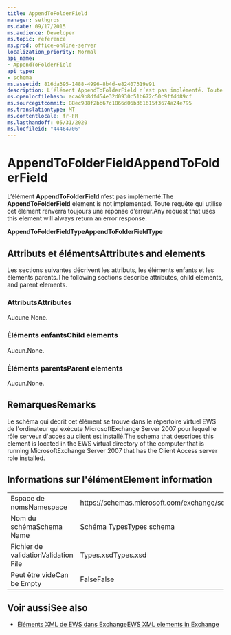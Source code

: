 ```yaml
---
title: AppendToFolderField
manager: sethgros
ms.date: 09/17/2015
ms.audience: Developer
ms.topic: reference
ms.prod: office-online-server
localization_priority: Normal
api_name:
- AppendToFolderField
api_type:
- schema
ms.assetid: 816da395-1488-4996-8b4d-e82407319e91
description: L’élément AppendToFolderField n’est pas implémenté. Toute requête qui utilise cet élément renverra toujours une réponse d’erreur.
ms.openlocfilehash: aca49b8dfd54e32d0930c51b672c50c9ffdd89cf
ms.sourcegitcommit: 88ec988f2bb67c1866d06b361615f3674a24e795
ms.translationtype: MT
ms.contentlocale: fr-FR
ms.lasthandoff: 05/31/2020
ms.locfileid: "44464706"
---
```

# <a name="appendtofolderfield"></a><span data-ttu-id="0400a-104">AppendToFolderField</span><span class="sxs-lookup"><span data-stu-id="0400a-104">AppendToFolderField</span></span>

<span data-ttu-id="0400a-105">L’élément **AppendToFolderField** n’est pas implémenté.</span><span class="sxs-lookup"><span data-stu-id="0400a-105">The **AppendToFolderField** element is not implemented.</span></span> <span data-ttu-id="0400a-106">Toute requête qui utilise cet élément renverra toujours une réponse d’erreur.</span><span class="sxs-lookup"><span data-stu-id="0400a-106">Any request that uses this element will always return an error response.</span></span> 

<span data-ttu-id="0400a-107">**AppendToFolderFieldType**</span><span class="sxs-lookup"><span data-stu-id="0400a-107">**AppendToFolderFieldType**</span></span>

## <a name="attributes-and-elements"></a><span data-ttu-id="0400a-108">Attributs et éléments</span><span class="sxs-lookup"><span data-stu-id="0400a-108">Attributes and elements</span></span>

<span data-ttu-id="0400a-109">Les sections suivantes décrivent les attributs, les éléments enfants et les éléments parents.</span><span class="sxs-lookup"><span data-stu-id="0400a-109">The following sections describe attributes, child elements, and parent elements.</span></span>
  
### <a name="attributes"></a><span data-ttu-id="0400a-110">Attributs</span><span class="sxs-lookup"><span data-stu-id="0400a-110">Attributes</span></span>

<span data-ttu-id="0400a-111">Aucune.</span><span class="sxs-lookup"><span data-stu-id="0400a-111">None.</span></span>
  
### <a name="child-elements"></a><span data-ttu-id="0400a-112">Éléments enfants</span><span class="sxs-lookup"><span data-stu-id="0400a-112">Child elements</span></span>

<span data-ttu-id="0400a-113">Aucun.</span><span class="sxs-lookup"><span data-stu-id="0400a-113">None.</span></span>
  
### <a name="parent-elements"></a><span data-ttu-id="0400a-114">Éléments parents</span><span class="sxs-lookup"><span data-stu-id="0400a-114">Parent elements</span></span>

<span data-ttu-id="0400a-115">Aucun.</span><span class="sxs-lookup"><span data-stu-id="0400a-115">None.</span></span>
  
## <a name="remarks"></a><span data-ttu-id="0400a-116">Remarques</span><span class="sxs-lookup"><span data-stu-id="0400a-116">Remarks</span></span>

<span data-ttu-id="0400a-117">Le schéma qui décrit cet élément se trouve dans le répertoire virtuel EWS de l'ordinateur qui exécute MicrosoftExchange Server 2007 pour lequel le rôle serveur d'accès au client est installé.</span><span class="sxs-lookup"><span data-stu-id="0400a-117">The schema that describes this element is located in the EWS virtual directory of the computer that is running MicrosoftExchange Server 2007 that has the Client Access server role installed.</span></span>
  
## <a name="element-information"></a><span data-ttu-id="0400a-118">Informations sur l'élément</span><span class="sxs-lookup"><span data-stu-id="0400a-118">Element information</span></span>

|||
|:-----|:-----|
|<span data-ttu-id="0400a-119">Espace de noms</span><span class="sxs-lookup"><span data-stu-id="0400a-119">Namespace</span></span>  <br/> |https://schemas.microsoft.com/exchange/services/2006/types  <br/> |
|<span data-ttu-id="0400a-120">Nom du schéma</span><span class="sxs-lookup"><span data-stu-id="0400a-120">Schema Name</span></span>  <br/> |<span data-ttu-id="0400a-121">Schéma Types</span><span class="sxs-lookup"><span data-stu-id="0400a-121">Types schema</span></span>  <br/> |
|<span data-ttu-id="0400a-122">Fichier de validation</span><span class="sxs-lookup"><span data-stu-id="0400a-122">Validation File</span></span>  <br/> |<span data-ttu-id="0400a-123">Types.xsd</span><span class="sxs-lookup"><span data-stu-id="0400a-123">Types.xsd</span></span>  <br/> |
|<span data-ttu-id="0400a-124">Peut être vide</span><span class="sxs-lookup"><span data-stu-id="0400a-124">Can be Empty</span></span>  <br/> |<span data-ttu-id="0400a-125">False</span><span class="sxs-lookup"><span data-stu-id="0400a-125">False</span></span>  <br/> |
   
## <a name="see-also"></a><span data-ttu-id="0400a-126">Voir aussi</span><span class="sxs-lookup"><span data-stu-id="0400a-126">See also</span></span>

- [<span data-ttu-id="0400a-127">Éléments XML de EWS dans Exchange</span><span class="sxs-lookup"><span data-stu-id="0400a-127">EWS XML elements in Exchange</span></span>](ews-xml-elements-in-exchange.md)

